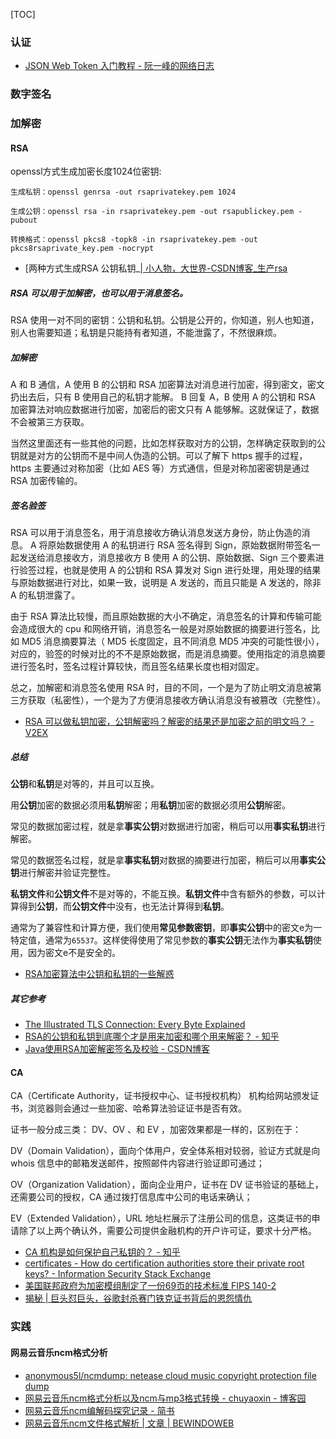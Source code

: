 [TOC]


### 认证

- [JSON Web Token 入门教程 - 阮一峰的网络日志](http://www.ruanyifeng.com/blog/2018/07/json_web_token-tutorial.html)


### 数字签名



### 加解密 

#### RSA

openssl方式生成加密长度1024位密钥:
```
生成私钥：openssl genrsa -out rsaprivatekey.pem 1024

生成公钥：openssl rsa -in rsaprivatekey.pem -out rsapublickey.pem -pubout

转换格式：openssl pkcs8 -topk8 -in rsaprivatekey.pem -out pkcs8rsaprivate_key.pem -nocrypt
```

- [两种方式生成RSA 公钥私钥_[| 小人物，大世界-CSDN博客_生产rsa](https://blog.csdn.net/li396864285/article/details/79865806)

##### RSA 可以用于加解密，也可以用于消息签名。

RSA 使用一对不同的密钥：公钥和私钥。公钥是公开的，你知道，别人也知道，别人也需要知道；私钥是只能持有者知道，不能泄露了，不然很麻烦。

##### 加解密

A 和 B 通信，A 使用 B 的公钥和 RSA 加密算法对消息进行加密，得到密文，密文扔出去后，只有 B 使用自己的私钥才能解。
B 回复 A，B 使用 A 的公钥和 RSA 加密算法对响应数据进行加密，加密后的密文只有 A 能够解。这就保证了，数据不会被第三方获取。

当然这里面还有一些其他的问题，比如怎样获取对方的公钥，怎样确定获取到的公钥就是对方的公钥而不是中间人伪造的公钥。可以了解下 https 握手的过程，https 主要通过对称加密（比如 AES 等）方式通信，但是对称加密密钥是通过 RSA 加密传输的。

##### 签名验签

RSA 可以用于消息签名，用于消息接收方确认消息发送方身份，防止伪造的消息。
A 将原始数据使用 A 的私钥进行 RSA 签名得到 Sign，原始数据附带签名一起发送给消息接收方，消息接收方 B 使用 A 的公钥、原始数据、Sign 三个要素进行验签过程，也就是使用 A 的公钥和 RSA 算发对 Sign 进行处理，用处理的结果与原始数据进行对比，如果一致，说明是 A 发送的，而且只能是 A 发送的，除非 A 的私钥泄露了。

由于 RSA 算法比较慢，而且原始数据的大小不确定，消息签名的计算和传输可能会造成很大的 cpu 和网络开销，消息签名一般是对原始数据的摘要进行签名，比如 MD5 消息摘要算法（ MD5 长度固定，且不同消息 MD5 冲突的可能性很小），对应的，验签的时候对比的不不是原始数据，而是消息摘要。使用指定的消息摘要进行签名时，签名过程计算较快，而且签名结果长度也相对固定。

总之，加解密和消息签名使用 RSA 时，目的不同，一个是为了防止明文消息被第三方获取（私密性），一个是为了方便消息接收方确认消息没有被篡改（完整性）。

- [RSA 可以做私钥加密，公钥解密吗？解密的结果还是加密之前的明文吗？ - V2EX](https://v2ex.com/t/542814)

##### 总结

**公钥**和**私钥**是对等的，并且可以互换。

用**公钥**加密的数据必须用**私钥**解密；用**私钥**加密的数据必须用**公钥**解密。

常见的数据加密过程，就是拿**事实公钥**对数据进行加密，稍后可以用**事实私钥**进行解密。

常见的数据签名过程，就是拿**事实私钥**对数据的摘要进行加密，稍后可以用**事实公钥**进行解密并验证完整性。

**私钥文件**和**公钥文件**不是对等的，不能互换。**私钥文件**中含有额外的参数，可以计算得到**公钥**，而**公钥文件**中没有，也无法计算得到**私钥**。

通常为了兼容性和计算方便，我们使用**常见参数密钥**，即**事实公钥**中的密文e为一特定值，通常为`65537`。这样使得使用了常见参数的**事实公钥**无法作为**事实私钥**使用，因为密文e不是安全的。

- [RSA加密算法中公钥和私钥的一些解惑](https://blog.x86.men/blog/rsa-faq)

##### 其它参考

- [The Illustrated TLS Connection: Every Byte Explained](https://tls.ulfheim.net/)
- [RSA的公钥和私钥到底哪个才是用来加密和哪个用来解密？ - 知乎](https://www.zhihu.com/question/25912483)
- [Java使用RSA加密解密签名及校验 - CSDN博客](https://blog.csdn.net/wangqiuyun/article/details/42143957)


#### CA

CA（Certificate Authority，证书授权中心、证书授权机构） 机构给网站颁发证书，浏览器则会通过一些加密、哈希算法验证证书是否有效。

证书一般分成三类： DV、OV 、和 EV ，加密效果都是一样的，区别在于：

DV（Domain Validation），面向个体用户，安全体系相对较弱，验证方式就是向 whois 信息中的邮箱发送邮件，按照邮件内容进行验证即可通过；

OV（Organization Validation），面向企业用户，证书在 DV 证书验证的基础上，还需要公司的授权，CA 通过拨打信息库中公司的电话来确认；

EV（Extended Validation），URL 地址栏展示了注册公司的信息，这类证书的申请除了以上两个确认外，需要公司提供金融机构的开户许可证，要求十分严格。

- [CA 机构是如何保护自己私钥的？ - 知乎](https://www.zhihu.com/question/22260090)
- [certificates - How do certification authorities store their private root keys? - Information Security Stack Exchange](https://security.stackexchange.com/questions/24896/how-do-certification-authorities-store-their-private-root-keys)
- [美国联邦政府为加密模组制定了一份69页的技术标准 FIPS 140-2](https://nvlpubs.nist.gov/nistpubs/FIPS/NIST.FIPS.140-2.pdf)
- [揭秘 | 巨头怼巨头，谷歌封杀赛门铁克证书背后的恩怨情仇](https://mp.weixin.qq.com/s/MC0q7ipXQ-TjXpaYaGoH1w)

### 实践

#### 网易云音乐ncm格式分析

- [anonymous5l/ncmdump: netease cloud music copyright protection file dump](https://github.com/anonymous5l/ncmdump)
- [网易云音乐ncm格式分析以及ncm与mp3格式转换 - chuyaoxin - 博客园](https://www.cnblogs.com/cyx-b/p/13443003.html)
- [网易云音乐ncm编解码探究记录 - 简书](https://www.jianshu.com/p/ec5977ef383a)
- [网易云音乐ncm文件格式解析 | 文章 | BEWINDOWEB](http://www.bewindoweb.com/228.html)

